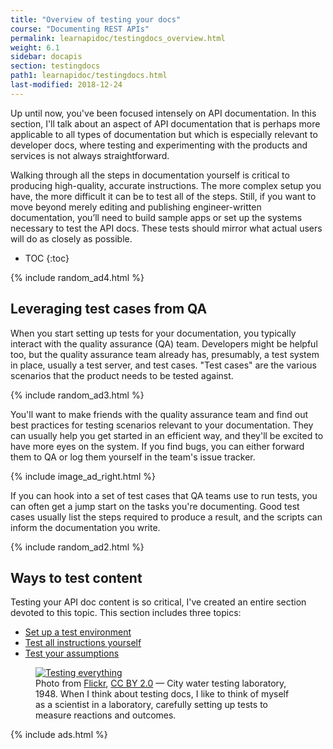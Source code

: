 ```yaml
---
title: "Overview of testing your docs"
course: "Documenting REST APIs"
permalink: learnapidoc/testingdocs_overview.html
weight: 6.1
sidebar: docapis
section: testingdocs
path1: learnapidoc/testingdocs.html
last-modified: 2018-12-24
---
```


Up until now, you've been focused intensely on API documentation. In this section, I'll talk about an aspect of API documentation that is perhaps more applicable to all types of documentation but which is especially relevant to developer docs, where testing and experimenting with the products and services is not always straightforward.

Walking through all the steps in documentation yourself is critical to producing high-quality, accurate instructions. The more complex setup you have, the more difficult it can be to test all of the steps. Still, if you want to move beyond merely editing and publishing engineer-written documentation, you’ll need to build sample apps or set up the systems necessary to test the API docs. These tests should mirror what actual users will do as closely as possible.

* TOC
{:toc}

{% include random_ad4.html %}

## Leveraging test cases from QA

When you start setting up tests for your documentation, you typically interact with the quality assurance (QA) team. Developers might be helpful too, but the quality assurance team already has, presumably, a test system in place, usually a test server, and test cases. "Test cases" are the various scenarios that the product needs to be tested against.

{% include random_ad3.html %}

You'll want to make friends with the quality assurance team and find out best practices for testing scenarios relevant to your documentation. They can usually help you get started in an efficient way, and they'll be excited to have more eyes on the system. If you find bugs, you can either forward them to QA or log them yourself in the team's issue tracker.

{% include image_ad_right.html %}

If you can hook into a set of test cases that QA teams use to run tests, you can often get a jump start on the tasks you're documenting. Good test cases usually list the steps required to produce a result, and the scripts can inform the documentation you write.

{% include random_ad2.html %}

## Ways to test content

Testing your API doc content is so critical, I've created an entire section devoted to this topic. This section includes three topics:

* [Set up a test environment](testingdocs_test_environment.html)
* [Test all instructions yourself](testingdocs_test_your_instructions.html)
* [Test your assumptions](testingdocs_testing_assumptions.html)

<figure><a href="https://flic.kr/p/6Grete" class="noExtIcon"><img src="{{site.api_media}}/testingeverything.jpg" alt="Testing everything" /></a><figcaption>Photo from <a href='https://flic.kr/p/6Grete'>Flickr</a>, <a href='https://creativecommons.org/licenses/by/2.0/legalcode'>CC BY 2.0</a> &mdash; City water testing laboratory, 1948. When I think about testing docs, I like to think of myself as a scientist in a laboratory, carefully setting up tests to measure reactions and outcomes.</figcaption></figure>

{% include ads.html %}
